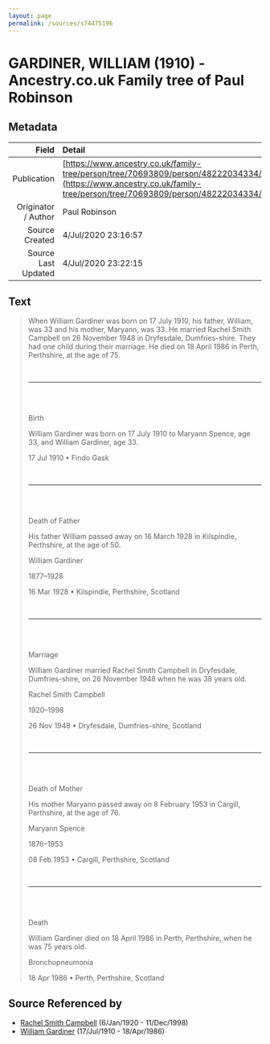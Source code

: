 ```yaml
---
layout: page
permalink: /sources/s74475196
---
```


# GARDINER, WILLIAM (1910) - Ancestry.co.uk Family tree of Paul Robinson

## Metadata

Field | Detail
---:|:---
Publication | [https://www.ancestry.co.uk/family-tree/person/tree/70693809/person/48222034334/story](https://www.ancestry.co.uk/family-tree/person/tree/70693809/person/48222034334/story)
Originator / Author | Paul Robinson
Source Created | 4/Jul/2020 23:16:57
Source Last Updated | 4/Jul/2020 23:22:15

## Text

> When William Gardiner was born on 17 July 1910, his father, William, was 33 and his mother, Maryann, was 33. He married Rachel Smith Campbell on 26 November 1948 in Dryfesdale, Dumfries-shire. They had one child during their marriage. He died on 18 April 1986 in Perth, Perthshire, at the age of 75.
>
> <br/>
>
> ---
>
> <br/>
>
> <br/>
>
> Birth
>
> William Gardiner was born on 17 July 1910 to Maryann Spence, age 33, and William Gardiner, age 33.
>
> 17 Jul 1910 • Findo Gask
>
> <br/>
>
> ---
>
> <br/>
>
> <br/>
>
> Death of Father
>
> His father William passed away on 16 March 1928 in Kilspindie, Perthshire, at the age of 50.
>
> William Gardiner
>
> 1877–1928
>
> 16 Mar 1928 • Kilspindie, Perthshire, Scotland
>
> <br/>
>
> ---
>
> <br/>
>
> <br/>
>
> Marriage
>
> William Gardiner married Rachel Smith Campbell in Dryfesdale, Dumfries-shire, on 26 November 1948 when he was 38 years old.
>
> Rachel Smith Campbell
>
> 1920–1998
>
> 26 Nov 1948 • Dryfesdale, Dumfries-shire, Scotland
>
> <br/>
>
> ---
>
> <br/>
>
> <br/>
>
> Death of Mother
>
> His mother Maryann passed away on 8 February 1953 in Cargill, Perthshire, at the age of 76.
>
> Maryann Spence
>
> 1876–1953
>
> 08 Feb 1953 • Cargill, Perthshire, Scotland
>
> <br/>
>
> ---
>
> <br/>
>
> <br/>
>
> Death
>
> William Gardiner died on 18 April 1986 in Perth, Perthshire, when he was 75 years old.
>
> Bronchopneumonia
>
> 18 Apr 1986 • Perth, Perthshire, Scotland
>

## Source Referenced by

* [Rachel Smith Campbell](../people/@40394043@-rachel-smith-campbell-b1920-1-6-d1998-12-11.md) (6/Jan/1920 - 11/Dec/1998)
* [William Gardiner](../people/@29232511@-william-gardiner-b1910-7-17-d1986-4-18.md) (17/Jul/1910 - 18/Apr/1986)
